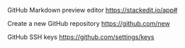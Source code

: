 GitHub Markdown preview editor
	https://stackedit.io/app#
	
Create a new GitHub repository
	https://github.com/new
	
GitHub SSH keys
	https://github.com/settings/keys